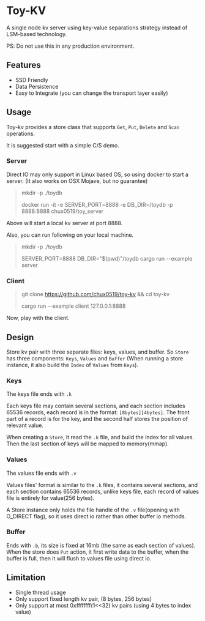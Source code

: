 # Toy-KV

A single node kv server using key-value separations strategy instead of LSM-based technology.

PS: Do not use this in any production environment.

## Features

- SSD Friendly
- Data Persistence
- Easy to Integrate (you can change the transport layer easily)

## Usage

Toy-kv provides a store class that supports `Get`, `Put`, `Delete` and `Scan` operations.

It is suggested start with a simple C/S demo.

### Server

Direct IO may only support in Linux based OS, so using docker to start a server. (It also works on OSX Mojave, but no guarantee)

> mkdir -p ./toydb
> 
> docker run -it -e SERVER_PORT=8888 -e DB_DIR=/toydb -p 8888:8888 chux0519/toy_server

Above will start a local kv server at port 8888.

Also, you can run following on your local machine.

> mkdir -p ./toydb
>
> SERVER_PORT=8888 DB_DIR="$(pwd)"/toydb cargo run --example server

### Client

> git clone https://github.com/chux0519/toy-kv && cd toy-kv
>
> cargo run --example client 127.0.0.1:8888

Now, play with the client.

## Design

Store kv pair with three separate files: keys, values, and buffer.
So `Store` has three components: `Keys`, `Values` and `Buffer` (When running a store instance, it also build the `Index` of `Values` from `Keys`).

### Keys

The keys file ends with `.k`

Each keys file may contain several sections, and each section includes 65536 records, each record is in the format: `[8bytes][4bytes]`. The front part of a record is for the key, and the second half stores the position of relevant value.

When creating a `Store`, it read the `.k` file, and build the index for all values. Then the last section of keys will be mapped to memory(mmap).

### Values

The values file ends with `.v`

Values files' format is similar to the `.k` files, it contains several sections, and each section contains 65536 records, unlike keys file, each record of values file is entirely for value(256 bytes).

A Store instance only holds the file handle of the `.v` file(opening with O_DIRECT flag), so it uses direct io rather than other buffer io methods.

### Buffer

Ends with `.b`, its size is fixed at 16mb (the same as each section of values).
When the store does `Put` action, it first write data to the buffer, when the buffer is full, then it will flush to values ​​file using direct io.

## Limitation

- Single thread usage
- Only support  fixed length kv pair, (8 bytes, 256 bytes)
- Only support at most 0xffffffff(1<<32) kv pairs (using 4 bytes to index value)